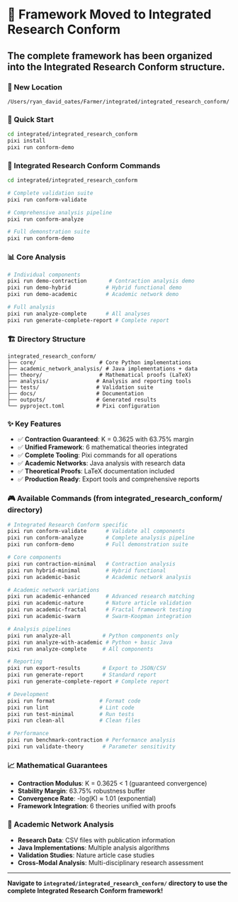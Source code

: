 # 🚀 Framework Moved to Integrated Research Conform

## The complete framework has been organized into the **Integrated Research Conform** structure.

### 📁 New Location
```
/Users/ryan_david_oates/Farmer/integrated/integrated_research_conform/
```

### 🎯 Quick Start
```bash
cd integrated/integrated_research_conform
pixi install
pixi run conform-demo
```

### 🔬 Integrated Research Conform Commands
```bash
cd integrated/integrated_research_conform

# Complete validation suite
pixi run conform-validate

# Comprehensive analysis pipeline  
pixi run conform-analyze

# Full demonstration suite
pixi run conform-demo
```

### 📊 Core Analysis
```bash
# Individual components
pixi run demo-contraction       # Contraction analysis demo
pixi run demo-hybrid           # Hybrid functional demo
pixi run demo-academic         # Academic network demo

# Full analysis
pixi run analyze-complete      # All analyses
pixi run generate-complete-report # Complete report
```

### 🏗️ Directory Structure
```
integrated_research_conform/
├── core/                    # Core Python implementations
├── academic_network_analysis/ # Java implementations + data
├── theory/                  # Mathematical proofs (LaTeX)
├── analysis/               # Analysis and reporting tools
├── tests/                  # Validation suite
├── docs/                   # Documentation
├── outputs/                # Generated results
└── pyproject.toml          # Pixi configuration
```

### ✨ Key Features
- ✅ **Contraction Guaranteed**: K = 0.3625 with 63.75% margin
- ✅ **Unified Framework**: 6 mathematical theories integrated
- ✅ **Complete Tooling**: Pixi commands for all operations
- ✅ **Academic Networks**: Java analysis with research data
- ✅ **Theoretical Proofs**: LaTeX documentation included
- ✅ **Production Ready**: Export tools and comprehensive reports

### 🎮 Available Commands (from integrated_research_conform/ directory)
```bash
# Integrated Research Conform specific
pixi run conform-validate      # Validate all components
pixi run conform-analyze       # Complete analysis pipeline
pixi run conform-demo          # Full demonstration suite

# Core components
pixi run contraction-minimal   # Contraction analysis
pixi run hybrid-minimal        # Hybrid functional
pixi run academic-basic        # Academic network analysis

# Academic network variations
pixi run academic-enhanced     # Advanced research matching
pixi run academic-nature       # Nature article validation
pixi run academic-fractal      # Fractal framework testing
pixi run academic-swarm        # Swarm-Koopman integration

# Analysis pipelines
pixi run analyze-all          # Python components only
pixi run analyze-with-academic # Python + basic Java
pixi run analyze-complete     # All components

# Reporting
pixi run export-results       # Export to JSON/CSV
pixi run generate-report      # Standard report
pixi run generate-complete-report # Complete report

# Development
pixi run format              # Format code
pixi run lint                # Lint code
pixi run test-minimal        # Run tests
pixi run clean-all           # Clean files

# Performance
pixi run benchmark-contraction # Performance analysis
pixi run validate-theory      # Parameter sensitivity
```

### 📈 Mathematical Guarantees
- **Contraction Modulus**: K = 0.3625 < 1 (guaranteed convergence)
- **Stability Margin**: 63.75% robustness buffer
- **Convergence Rate**: -log(K) ≈ 1.01 (exponential)
- **Framework Integration**: 6 theories unified with proofs

### 🔬 Academic Network Analysis
- **Research Data**: CSV files with publication information
- **Java Implementations**: Multiple analysis algorithms
- **Validation Studies**: Nature article case studies
- **Cross-Modal Analysis**: Multi-disciplinary research assessment

---

**Navigate to `integrated/integrated_research_conform/` directory to use the complete Integrated Research Conform framework!**
